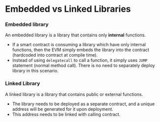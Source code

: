 # Embedded vs Linked Libraries

### Embedded library

An embedded library is a library that contains only **internal** functions.

* If a smart contract is consuming a library which have only internal functions, then the EVM simply embeds the library into the contract (hardcoded into contract at compile time).
* Instead of using `delegatecall` to call a function, it simply uses `JUMP` statement (normal method call). There is no need to separately deploy library in this scenario.

### Linked Library

A linked library is a library that contains public or external functions.

* The library needs to be deployed as a separate contract, and a unique address will be generated for it upon deployment.
* This address needs to be linked with calling contract.
